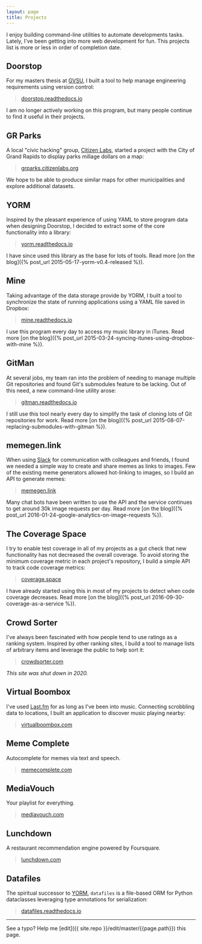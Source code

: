 ```yaml
---
layout: page
title: Projects
---
```


I enjoy building command-line utilities to automate developments tasks. Lately, I've been getting into more web development for fun. This projects list is more or less in order of completion date.

## Doorstop

For my masters thesis at [GVSU](http://scholarworks.gvsu.edu/oapsf_articles/32/), I built a tool to help manage engineering requirements using version control:

> [doorstop.readthedocs.io](https://doorstop.readthedocs.io/)

I am no longer actively working on this program, but many people continue to find it useful in their projects.

## GR Parks

A local "civic hacking" group, [Citizen Labs](http://citizenlabs.org/), started a project with the City of Grand Rapids to display parks millage dollars on a map:

> [grparks.citizenlabs.org](https://grparks.citizenlabs.org/)

We hope to be able to produce similar maps for other municipalities and explore additional datasets.

## YORM

Inspired by the pleasant experience of using YAML to store program data when designing Doorstop, I decided to extract some of the core functionality into a library:

> [yorm.readthedocs.io](https://yorm.readthedocs.io/)

I have since used this library as the base for lots of tools. Read more [on the blog]({% post_url 2015-05-17-yorm-v0.4-released %}).

## Mine

Taking advantage of the data storage provide by YORM, I built a tool to synchronize the state of running applications using a YAML file saved in Dropbox:

> [mine.readthedocs.io](https://mine.readthedocs.io/)

I use this program every day to access my music library in iTunes. Read more [on the blog]({% post_url 2015-03-24-syncing-itunes-using-dropbox-with-mine %}).

## GitMan

At several jobs, my team ran into the problem of needing to manage multiple Git repositories and found Git's submodules feature to be lacking. Out of this need, a new command-line utility arose:

> [gitman.readthedocs.io](https://gitman.readthedocs.io/)

I still use this tool nearly every day to simplify the task of cloning lots of Git repositories for work. Read more [on the blog]({% post_url 2015-08-07-replacing-submodules-with-gitman %}).

## memegen.link

When using [Slack](https://slack.com/) for communication with colleagues and friends, I found we needed a simple way to create and share memes as links to images. Few of the existing meme generators allowed hot-linking to images, so I build an API to generate memes:

> [memegen.link](https://memegen.link)

Many chat bots have been written to use the API and the service continues to get around 30k image requests per day. Read more [on the blog]({% post_url 2016-01-24-google-analytics-on-image-requests %}).

## The Coverage Space

I try to enable test coverage in all of my projects as a gut check that new functionality has not decreased the overall coverage. To avoid storing the minimum coverage metric in each project's repository, I build a simple API to track code coverage metrics:

> [coverage.space](https://coverage.space/)

I have already started using this in most of my projects to detect when code coverage decreases. Read more [on the blog]({% post_url 2016-09-30-coverage-as-a-service %}).

## Crowd Sorter

I've always been fascinated with how people tend to use ratings as a ranking system. Inspired by other ranking sites, I build a tool to manage lists of arbitrary items  and leverage the public to help sort it:

> [crowdsorter.com](https://github.com/jacebrowning/crowdsorter)

_This site was shut down in 2020._

## Virtual Boombox

I've used [Last.fm](https://www.last.fm/about/trackmymusic) for as long as I've been into music. Connecting scrobbling data to locations, I built an application to discover music playing nearby:

> [virtualboombox.com](https://virtualboombox.com/)

## Meme Complete

Autocomplete for memes via text and speech.

> [memecomplete.com](https://memecomplete.com/)

## MediaVouch

Your playlist for everything.

> [mediavouch.com](https://mediavouch.com/)

## Lunchdown

A restaurant recommendation engine powered by Foursquare.

> [lunchdown.com](https://lunchdown.com/)

## Datafiles

The spiritual successor to [YORM](https://datafiles.readthedocs.io/), `datafiles` is a file-based ORM for Python dataclasses leveraging type annotations for serialization:

> [datafiles.readthedocs.io](https://datafiles.readthedocs.io/)

-----

See a typo? Help me [edit]({{ site.repo }}/edit/master/{{page.path}}) this page.
